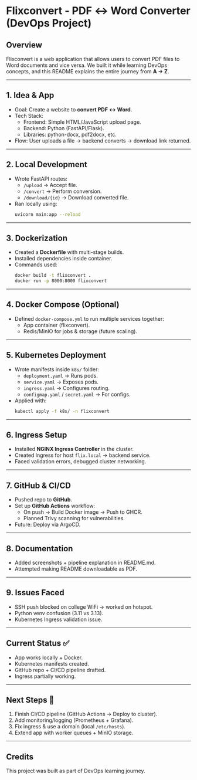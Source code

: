 
# Flixconvert - PDF ↔ Word Converter (DevOps Project)

## Overview
Flixconvert is a web application that allows users to convert PDF files to Word documents and vice versa. 
We built it while learning DevOps concepts, and this README explains the entire journey from **A → Z**.

---

## 1. Idea & App
- Goal: Create a website to **convert PDF ↔ Word**.
- Tech Stack:
  - Frontend: Simple HTML/JavaScript upload page.
  - Backend: Python (FastAPI/Flask).
  - Libraries: python-docx, pdf2docx, etc.
- Flow: User uploads a file → backend converts → download link returned.

---

## 2. Local Development
- Wrote FastAPI routes:
  - `/upload` → Accept file.
  - `/convert` → Perform conversion.
  - `/download/{id}` → Download converted file.
- Ran locally using:
  ```bash
  uvicorn main:app --reload
  ```

---

## 3. Dockerization
- Created a **Dockerfile** with multi-stage builds.
- Installed dependencies inside container.
- Commands used:
  ```bash
  docker build -t flixconvert .
  docker run -p 8000:8000 flixconvert
  ```

---

## 4. Docker Compose (Optional)
- Defined `docker-compose.yml` to run multiple services together:
  - App container (flixconvert).
  - Redis/MinIO for jobs & storage (future scaling).

---

## 5. Kubernetes Deployment
- Wrote manifests inside `k8s/` folder:
  - `deployment.yaml` → Runs pods.
  - `service.yaml` → Exposes pods.
  - `ingress.yaml` → Configures routing.
  - `configmap.yaml` / `secret.yaml` → For configs.
- Applied with:
  ```bash
  kubectl apply -f k8s/ -n flixconvert
  ```

---

## 6. Ingress Setup
- Installed **NGINX Ingress Controller** in the cluster.
- Created Ingress for host `flix.local` → backend service.
- Faced validation errors, debugged cluster networking.

---

## 7. GitHub & CI/CD
- Pushed repo to **GitHub**.
- Set up **GitHub Actions** workflow:
  - On push → Build Docker image → Push to GHCR.
  - Planned Trivy scanning for vulnerabilities.
- Future: Deploy via ArgoCD.

---

## 8. Documentation
- Added screenshots + pipeline explanation in README.md.
- Attempted making README downloadable as PDF.

---

## 9. Issues Faced
- SSH push blocked on college WiFi → worked on hotspot.
- Python venv confusion (3.11 vs 3.13).
- Kubernetes Ingress validation issue.

---

## Current Status ✅
- App works locally + Docker.
- Kubernetes manifests created.
- GitHub repo + CI/CD pipeline drafted.
- Ingress partially working.

---

## Next Steps 🚀
1. Finish CI/CD pipeline (GitHub Actions → Deploy to cluster).
2. Add monitoring/logging (Prometheus + Grafana).
3. Fix ingress & use a domain (local `/etc/hosts`).
4. Extend app with worker queues + MinIO storage.

---

## Credits
This project was built as part of DevOps learning journey.
